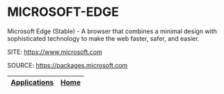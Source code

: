 # MICROSOFT-EDGE

 Microsoft Edge (Stable) - A browser that combines a minimal design with sophisticated technology to make the web faster, safer, and easier.
  
 SITE: https://www.microsoft.com

 SOURCE: https://packages.microsoft.com

 | [Applications](https://portable-linux-apps.github.io/apps.html) | [Home](https://portable-linux-apps.github.io)
 | --- | --- |
